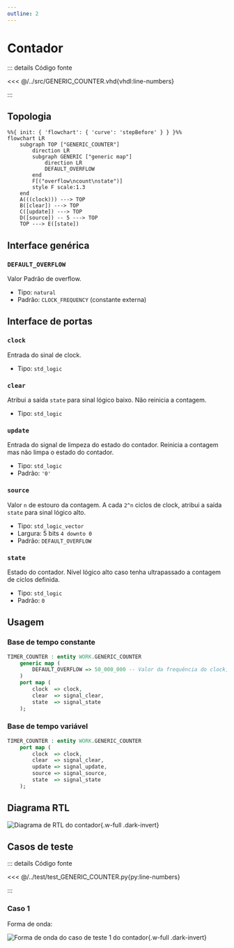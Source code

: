 ```yaml
---
outline: 2
---
```


# Contador

::: details Código fonte <a href="https://github.com/pfeinsper/24a-CTI-RISCV/blob/main/src/GENERIC_COUNTER.vhd" target="blank" style="float:right"><Badge type="tip" text="GENERIC_COUNTER.vhd &boxbox;" /></a>

<<< @/../src/GENERIC_COUNTER.vhd{vhdl:line-numbers}

:::

## Topologia

<pan-container selector=".mermaid">

```mermaid
%%{ init: { 'flowchart': { 'curve': 'stepBefore' } } }%%
flowchart LR
    subgraph TOP ["GENERIC_COUNTER"]
        direction LR
        subgraph GENERIC ["generic map"]
            direction LR
            DEFAULT_OVERFLOW
        end
        F[("overflow\ncount\nstate")]
        style F scale:1.3
    end
    A(((clock))) ---> TOP
    B([clear]) ---> TOP
    C([update]) ---> TOP
    D([source]) -- 5 ---> TOP
    TOP ---> E([state])
```

</pan-container>

## Interface genérica

### `DEFAULT_OVERFLOW` <Badge type="neutral" text="GENERIC" />

Valor Padrão de overflow.

- Tipo: `natural`
- Padrão: `CLOCK_FREQUENCY` (constante externa)

## Interface de portas

### `clock` <Badge type="success" text="INPUT" />

Entrada do sinal de clock.

- Tipo: `std_logic`

### `clear` <Badge type="success" text="INPUT" />

Atribui a saída `state` para sinal lógico baixo. Não reinicia a contagem.

- Tipo: `std_logic`

### `update` <Badge type="success" text="INPUT" />

Entrada do signal de limpeza do estado do contador. Reinicia a contagem mas não
limpa o estado do contador.

- Tipo: `std_logic`
- Padrão: `'0'`

### `source` <Badge type="success" text="INPUT" />

Valor `n` de estouro da contagem. A cada `2^n` ciclos de clock, atribui a saída
`state` para sinal lógico alto.

- Tipo: `std_logic_vector`
- Largura: 5 bits `4 downto 0`
- Padrão: `DEFAULT_OVERFLOW`

### `state` <Badge type="danger" text="OUTPUT" />

Estado do contador. Nível lógico alto caso tenha ultrapassado a contagem de
ciclos definida.

- Tipo: `std_logic`
- Padrão: `0`

## Usagem

### Base de tempo constante

```vhdl
TIMER_COUNTER : entity WORK.GENERIC_COUNTER
    generic map (
        DEFAULT_OVERFLOW => 50_000_000 -- Valor da frequência do clock, equivalente a contagem de 1 segundo
    )
    port map (
        clock  => clock,
        clear  => signal_clear,
        state  => signal_state
    );
```

### Base de tempo variável

```vhdl
TIMER_COUNTER : entity WORK.GENERIC_COUNTER
    port map (
        clock  => clock,
        clear  => signal_clear,
        update => signal_update,
        source => signal_source,
        state  => signal_state
    );
```

## Diagrama RTL

<pan-container>

![Diagrama de RTL do contador](/images/reference/components/generic_counter_netlist.svg){.w-full .dark-invert}

</pan-container>

## Casos de teste

::: details Código fonte <a href="https://github.com/pfeinsper/24a-CTI-RISCV/blob/main/test/test_GENERIC_COUNTER.py" target="blank" style="float:right"><Badge type="tip" text="test_GENERIC_COUNTER.py &boxbox;" /></a>

<<< @/../test/test_GENERIC_COUNTER.py{py:line-numbers}

:::

### Caso 1 <Badge type="info" text="tb_GENERIC_COUNTER_case_1" />

Forma de onda:

<pan-container :grid="false">

![Forma de onda do caso de teste 1 do contador](/images/reference/components/tb_generic_counter_case_1.svg){.w-full .dark-invert}

</pan-container>
